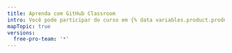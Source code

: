 ```yaml
---
title: Aprenda com GitHub Classroom
intro: Você pode participar do curso em {% data variables.product.prodname_classroom %} e visualizar os resultados do seu professor.
mapTopic: true
versions:
  free-pro-team: '*'
---
```


